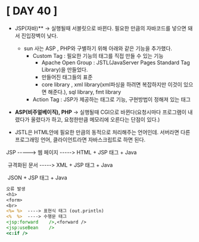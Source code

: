 # [ DAY 40 ]



- JSP(자바)** -> 실행될때 서블릿으로 바뀐다. 필요한 만큼의 자바코드를 넣으면 돼서 진입장벽이 낮다.
  - sun 사는 ASP , PHP와 구별하기 위해 아래와 같은 기능을 추가했다.
    - Custom Tag : 필요한 기능의 태그를 직접 만들 수 있는 기능
      - Apache Open Group : JSTL(JavaServer Pages Standard Tag Library)을 만들었다.
      - 만들어진 태그들의 표준
      - core library , xml library(xml파싱을 하려면 복잡하지만 이것이 있으면 해준다.), sql library, fmt library
    - Action Tag : JSP가 제공하는 태그로 기능, 구현방법이 정해져 있는 태그



- **ASP(비주얼베이직), PHP** -> 실행될때 CGI으로 바뀐다(요청시마다 프로그램이 내렸다가 올렸다가 하고, 요청한만큼 메모리에 오른다는 단점이 있다.)



- JSTL은 HTML안에 필요한 만큼의 동적으로 처리해주는 언어인데. 서버라면 다른 프로그래밍 언어,  클라이언트라면 자바스크립트로 하면 된다.

  

JSP -----> 웹 페이지 -----> HTML + JSP 태그 + Java

​				규격화된 문서 -----> XML + JSP 태그 + Java

​													JSON + JSP 태그 + Java 

```jsp
오류 발생
<h1>
<form>
<br>
<%= %>	----> 표현식 태그 (out.println)
<%  %>	----> 수행문 태그 
<jsp:forward	/>,<forward	/>
<jsp:useBean	/>
<c:if />
```